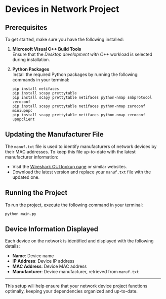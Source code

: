 # Devices in Network Project

## Prerequisites
To get started, make sure you have the following installed:

1. **Microsoft Visual C++ Build Tools**  
   Ensure that the *Desktop development with C++* workload is selected during installation.

2. **Python Packages**  
   Install the required Python packages by running the following commands in your terminal:

   ```
   pip install netifaces
   pip install scapy prettytable
   pip install scapy prettytable netifaces python-nmap smbprotocol zeroconf
   pip install scapy prettytable netifaces python-nmap zeroconf miniupnpc
   pip install scapy prettytable netifaces python-nmap zeroconf upnpclient
   ```

## Updating the Manufacturer File
The `manuf.txt` file is used to identify manufacturers of network devices by their MAC addresses. To keep this file up-to-date with the latest manufacturer information:

- Visit the [Wireshark OUI lookup page](https://www.wireshark.org/tools/oui-lookup.html) or similar websites.
- Download the latest version and replace your `manuf.txt` file with the updated one.

## Running the Project
To run the project, execute the following command in your terminal:

```
python main.py
```

## Device Information Displayed
Each device on the network is identified and displayed with the following details:

- **Name**: Device name
- **IP Address**: Device IP address
- **MAC Address**: Device MAC address
- **Manufacturer**: Device manufacturer, retrieved from `manuf.txt`

---

This setup will help ensure that your network device project functions optimally, keeping your dependencies organized and up-to-date.
